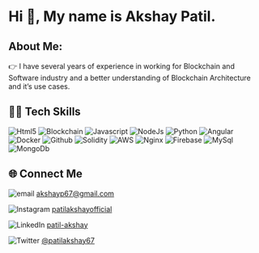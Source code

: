 # Hi :wave:, My name is Akshay Patil.


## About Me: 
:point_right: I have several years of experience in working for Blockchain and Software industry and a better understanding of Blockchain Architecture and it’s use cases.


## :technologist: Tech Skills

![Html5](https://cdn.icon-icons.com/icons2/2107/PNG/96/file_type_html_icon_130541.png)
![Blockchain](https://cdn.icon-icons.com/icons2/2064/PNG/96/dollar_bitcoin_currency_money_exchange_icon_124765.png) 
![Javascript](https://cdn.icon-icons.com/icons2/2107/PNG/96/file_type_js_official_icon_130509.png)
![NodeJs](https://cdn.icon-icons.com/icons2/2415/PNG/96/nodejs_plain_logo_icon_146409.png)
![Python](https://cdn.icon-icons.com/icons2/2699/PNG/96/python_vertical_logo_icon_168039.png)
![Angular](https://cdn.icon-icons.com/icons2/2107/PNG/96/file_type_angular_icon_130754.png)
![Docker](https://cdn.icon-icons.com/icons2/2415/PNG/96/docker_original_wordmark_logo_icon_146557.png)
![Github](https://cdn.icon-icons.com/icons2/2157/PNG/96/github_git_hub_logo_icon_132878.png)
![Solidity](https://upload.wikimedia.org/wikipedia/commons/thumb/6/6f/Ethereum-icon-purple.svg/96px-Ethereum-icon-purple.svg.png)
![AWS](https://cdn.icon-icons.com/icons2/2107/PNG/96/file_type_aws_icon_130732.png)
![Nginx](https://cdn.icon-icons.com/icons2/2415/PNG/96/nginx_original_logo_icon_146413.png)
![Firebase](https://cdn.icon-icons.com/icons2/691/PNG/96/google_firebase_icon-icons.com_61475.png)
![MySql](https://cdn.icon-icons.com/icons2/2415/PNG/96/mysql_original_wordmark_logo_icon_146417.png)
![MongoDb](https://cdn.icon-icons.com/icons2/2415/PNG/96/mongodb_original_wordmark_logo_icon_146425.png)

## :globe_with_meridians: Connect Me
![email](https://cdn.icon-icons.com/icons2/272/PNG/32/Email_30017.png) akshayp67@gmail.com

![Instagram](https://cdn-icons-png.flaticon.com/32/3955/3955024.png) [patilakshayofficial](https://www.instagram.com/patilakshayofficial/) 

![LinkedIn](https://cdn.icon-icons.com/icons2/805/PNG/32/linkedin_icon-icons.com_65929.png) [patil-akshay](https://www.linkedin.com/in/patil-akshay/)

![Twitter](https://cdn.icon-icons.com/icons2/122/PNG/32/twitter_socialnetwork_20007.png) [@patilakshay67](https://twitter.com/patilakshay67)
